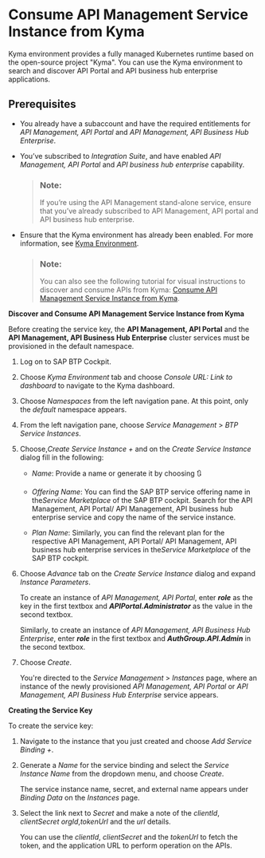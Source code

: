 <!-- loio3b53c260afcd4ae785be5fdc0783c9a0 -->

<link rel="stylesheet" type="text/css" href="../../css/sap-icons.css"/>

# Consume API Management Service Instance from Kyma

Kyma environment provides a fully managed Kubernetes runtime based on the open-source project "Kyma". You can use the Kyma environment to search and discover API Portal and API business hub enterprise applications.



<a name="loio3b53c260afcd4ae785be5fdc0783c9a0__section_g5c_xbc_ntb"/>

## Prerequisites

-   You already have a subaccount and have the required entitlements for *API Management, API Portal* and *API Management, API Business Hub Enterprise*.

-   You’ve subscribed to *Integration Suite*, and have enabled *API Management, API Portal* and *API business hub enterprise* capability.

    > ### Note:  
    > If you’re using the API Management stand-alone service, ensure that you’ve already subscribed to API Management, API portal and API business hub enterprise.

-   Ensure that the Kyma environment has already been enabled. For more information, see [Kyma Environment](https://help.sap.com/docs/BTP/65de2977205c403bbc107264b8eccf4b/468c2f3c3ca24c2c8497ef9f83154c44.html?version=Cloud).

    > ### Note:  
    > You can also see the following tutorial for visual instructions to discover and consume APIs from Kyma: [Consume API Management Service Instance from Kyma](https://developers.sap.com/tutorials/api-mgmt-kyma-getting-started.html).




**Discover and Consume API Management Service Instance from Kyma**

Before creating the service key, the **API Management, API Portal** and the **API Management, API Business Hub Enterprise** cluster services must be provisioned in the default namespace.

1.  Log on to SAP BTP Cockpit.

2.  Choose *Kyma Environment* tab and choose *Console URL: Link to dashboard* to navigate to the Kyma dashboard.

3.  Choose *Namespaces* from the left navigation pane. At this point, only the *default* namespace appears.

4.  From the left navigation pane, choose *Service Management* \> *BTP Service Instances*.

5.  Choose,*Create Service Instance +* and on the *Create Service Instance* dialog fill in the following:

    -   *Name*: Provide a name or generate it by choosing :arrows_clockwise:

    -   *Offering Name*: You can find the SAP BTP service offering name in the*Service Marketplace* of the SAP BTP cockpit. Search for the API Management, API Portal/ API Management, API business hub enterprise service and copy the name of the service instance.

    -   *Plan Name*: Similarly, you can find the relevant plan for the respective API Management, API Portal/ API Management, API business hub enterprise services in the*Service Marketplace* of the SAP BTP cockpit.


6.  Choose *Advance* tab on the *Create Service Instance* dialog and expand *Instance Parameters*.

    To create an instance of *API Management, API Portal*, enter ***role*** as the key in the first textbox and ***APIPortal.Administrator*** as the value in the second textbox.

    Similarly, to create an instance of *API Management, API Business Hub Enterprise*, enter ***role*** in the first textbox and ***AuthGroup.API.Admin*** in the second textbox.

7.  Choose *Create*.

    You're directed to the *Service Management* \> *Instances* page, where an instance of the newly provisioned *API Management, API Portal* or *API Management, API Business Hub Enterprise* service appears.




**Creating the Service Key**

To create the service key:

1.  Navigate to the instance that you just created and choose *Add Service Binding +*.

2.  Generate a *Name* for the service binding and select the *Service Instance Name* from the dropdown menu, and choose *Create*.

    The service instance name, secret, and external name appears under *Binding Data* on the *Instances* page.

3.  Select the link next to *Secret* and make a note of the *clientId*, *clientSecret* *orgId*,*tokenUrl* and the *url* details.

    You can use the *clientId*, *clientSecret* and the *tokenUrl* to fetch the token, and the application URL to perform operation on the APIs.



